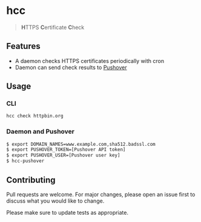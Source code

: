 # hcc

> **H**TTPS **C**ertificate **C**heck

## Features

* A daemon checks HTTPS certificates periodically with cron
* Daemon can send check results to [Pushover](https://pushover.net/)

## Usage

### CLI

```bash
hcc check httpbin.org
```

### Daemon and Pushover

```bash
$ export DOMAIN_NAMES=www.example.com,sha512.badssl.com
$ export PUSHOVER_TOKEN=[Pushover API token]
$ export PUSHOVER_USER=[Pushover user key]
$ hcc-pushover
```

## Contributing

Pull requests are welcome. For major changes, please open an issue first to discuss what you would like to change.

Please make sure to update tests as appropriate.

